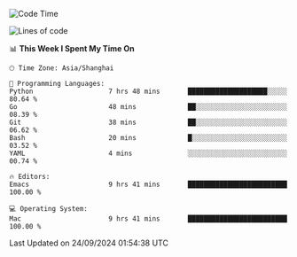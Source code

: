 <!--START_SECTION:waka-->
![Code Time](http://img.shields.io/badge/Code%20Time-2%2C196%20hrs%2026%20mins-blue)

![Lines of code](https://img.shields.io/badge/From%20Hello%20World%20I%27ve%20Written-308.1%20thousand%20lines%20of%20code-blue)

📊 **This Week I Spent My Time On** 

```text
🕑︎ Time Zone: Asia/Shanghai

💬 Programming Languages: 
Python                   7 hrs 48 mins       ████████████████████░░░░░   80.64 % 
Go                       48 mins             ██░░░░░░░░░░░░░░░░░░░░░░░   08.39 % 
Git                      38 mins             ██░░░░░░░░░░░░░░░░░░░░░░░   06.62 % 
Bash                     20 mins             █░░░░░░░░░░░░░░░░░░░░░░░░   03.52 % 
YAML                     4 mins              ░░░░░░░░░░░░░░░░░░░░░░░░░   00.74 % 

🔥 Editors: 
Emacs                    9 hrs 41 mins       █████████████████████████   100.00 % 

💻 Operating System: 
Mac                      9 hrs 41 mins       █████████████████████████   100.00 % 
```


 Last Updated on 24/09/2024 01:54:38 UTC
<!--END_SECTION:waka-->
